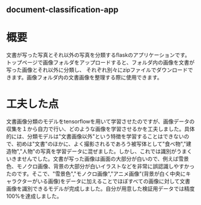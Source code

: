 ## document-classification-app

# 概要

文書が写った写真とそれ以外の写真を分類するflaskのアプリケーションです。トップページで画像フォルダをアップロードすると、フォルダ内の画像を文書が写った画像とそれ以外に分類し、
それぞれ別々にzipファイルでダウンロードできます。画像フォルダ内の文書画像を整理する際に使用できます。

# 工夫した点
文書画像分類のモデルをtensorflowを用いて学習させたのですが、画像データの収集を１から自力で行い、どのような画像を学習させるかを工夫しました。具体的には、分類モデルは"文書画像以外"という特徴を学習することはできないので、初めは"文書"のほかに、よく撮影されるであろう被写体として"食べ物","建造物","人物"の写真を学習データに混ぜました。しかし、これでは識別がうまくいきませんでした。文書が写った画像は画面の大部分が白いので、例えば雪景色、モノクロ画像、背景の大部分が白いイラストなどを非常に誤認識しやすかったのです。そこで、"雪景色","モノクロ画像","アニメ画像"(背景が白く中央にキャラクターがいる画像)をデータに加えることでほぼすべての画像に対して文書画像を識別できるモデルが完成しました。自分が用意した検証用データでは精度100%を達成しました。


